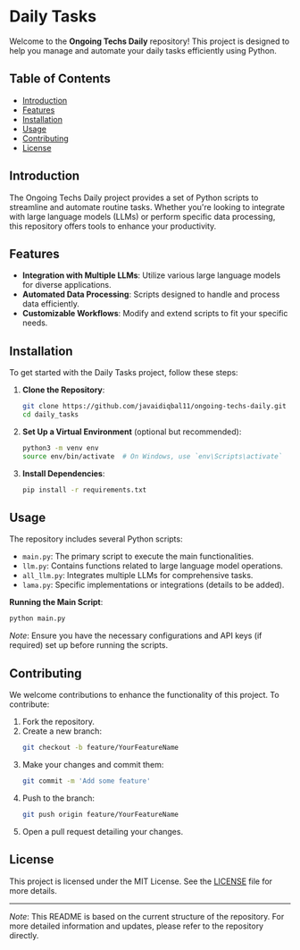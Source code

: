 # Daily Tasks

Welcome to the **Ongoing Techs Daily** repository! This project is designed to help you manage and automate your daily tasks efficiently using Python.

## Table of Contents

- [Introduction](#introduction)
- [Features](#features)
- [Installation](#installation)
- [Usage](#usage)
- [Contributing](#contributing)
- [License](#license)

## Introduction

The Ongoing Techs Daily project provides a set of Python scripts to streamline and automate routine tasks. Whether you're looking to integrate with large language models (LLMs) or perform specific data processing, this repository offers tools to enhance your productivity.

## Features

- **Integration with Multiple LLMs**: Utilize various large language models for diverse applications.
- **Automated Data Processing**: Scripts designed to handle and process data efficiently.
- **Customizable Workflows**: Modify and extend scripts to fit your specific needs.

## Installation

To get started with the Daily Tasks project, follow these steps:

1. **Clone the Repository**:
   ```bash
   git clone https://github.com/javaidiqbal11/ongoing-techs-daily.git
   cd daily_tasks
   ```

2. **Set Up a Virtual Environment** (optional but recommended):
   ```bash
   python3 -m venv env
   source env/bin/activate  # On Windows, use `env\Scripts\activate`
   ```

3. **Install Dependencies**:
   ```bash
   pip install -r requirements.txt
   ```

## Usage

The repository includes several Python scripts:

- `main.py`: The primary script to execute the main functionalities.
- `llm.py`: Contains functions related to large language model operations.
- `all_llm.py`: Integrates multiple LLMs for comprehensive tasks.
- `lama.py`: Specific implementations or integrations (details to be added).

**Running the Main Script**:
```bash
python main.py
```

*Note*: Ensure you have the necessary configurations and API keys (if required) set up before running the scripts.

## Contributing

We welcome contributions to enhance the functionality of this project. To contribute:

1. Fork the repository.
2. Create a new branch:
   ```bash
   git checkout -b feature/YourFeatureName
   ```
3. Make your changes and commit them:
   ```bash
   git commit -m 'Add some feature'
   ```
4. Push to the branch:
   ```bash
   git push origin feature/YourFeatureName
   ```
5. Open a pull request detailing your changes.

## License

This project is licensed under the MIT License. See the [LICENSE](LICENSE) file for more details.

---

*Note*: This README is based on the current structure of the repository. For more detailed information and updates, please refer to the repository directly. 
